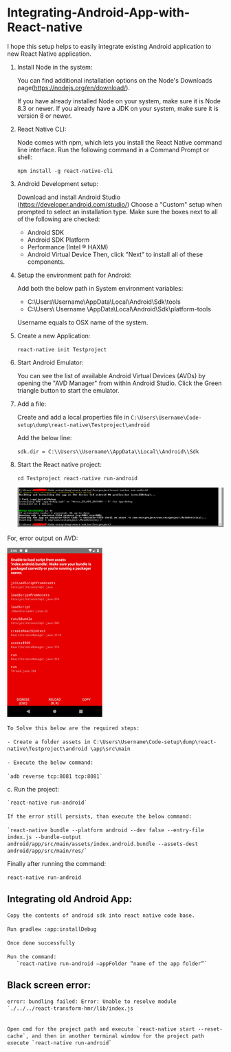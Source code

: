 # Integrating-Android-App-with-React-native

I hope this setup helps to easily integrate existing Android application to new React Native application. 

1.	Install Node in the system:

    You can find additional installation options on the Node's Downloads page(https://nodejs.org/en/download/).

    If you have already installed Node on your system, make sure it is Node 8.3 or newer. If you already have a JDK on your system, make sure it is version 8 or newer.

2.	React Native CLI:

    Node comes with npm, which lets you install the React Native command line interface.
    Run the following command in a Command Prompt or shell:

    `npm install -g react-native-cli`

3.	Android Development setup:

    Download and install Android Studio (https://developer.android.com/studio/) Choose a "Custom" setup when prompted to select an installation type. Make sure the boxes next to all of the following are checked:
    -	Android SDK
    -	Android SDK Platform
    -	Performance (Intel ® HAXM)
    -	Android Virtual Device
    Then, click "Next" to install all of these components.
4.	Setup the environment path for Android:

    Add both the below path in System environment variables:
    -	C:\Users\Username\AppData\Local\Android\Sdk\tools
    -	C:\Users\ Username \AppData\Local\Android\Sdk\platform-tools
    
    Username equals to OSX name of the system.
5.	Create a new Application:

    `react-native init Testproject`

6.	Start Android Emulator:

    You can see the list of available Android Virtual Devices (AVDs) by opening the "AVD Manager" from within Android Studio. Click the Green triangle button to start the emulator.
    
7.	Add a file:

    Create and add a local.properties file in `C:\Users\Username\Code-setup\dump\react-native\Testproject\android`

    Add the below line:

    `sdk.dir = C:\\Users\\Username\\AppData\\Local\\Android\\Sdk`


8.	Start the React native project:

    `cd Testproject
    react-native run-android`
    
    ![alt text](https://github.com/niladri30/Integrating-Android-App-with-React-native/blob/master/img1.png)
    

For, error output on AVD:

![alt text](https://github.com/niladri30/Integrating-Android-App-with-React-native/blob/master/error1.png)

    To Solve this below are the required steps:

    - Create a folder assets in C:\Users\Username\Code-setup\dump\react-native\Testproject\android \app\src\main

    - Execute the below command:

    `adb reverse tcp:8081 tcp:8081`

c.	Run the project:

    `react-native run-android`

    If the error still persists, than execute the below command:

    `react-native bundle --platform android --dev false --entry-file index.js --bundle-output android/app/src/main/assets/index.android.bundle --assets-dest android/app/src/main/res/`

Finally after running the command:

`react-native run-android`

## Integrating old Android App:

    Copy the contents of android sdk into react native code base.

    Run gradlew :app:installDebug

    Once done successfully

    Run the command: 
       `react-native run-android –appFolder “name of the app folder”`
       
## Black screen error:

    error: bundling failed: Error: Unable to resolve module `./../../react-transform-hmr/lib/index.js


    Open cmd for the project path and execute `react-native start --reset-cache`, and then in another terminal window for the project path execute `react-native run-android` 


